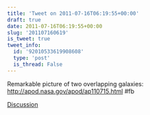 ```yaml
---
title: 'Tweet on 2011-07-16T06:19:55+00:00'
draft: true
date: 2011-07-16T06:19:55+00:00
slug: '201107160619'
is_tweet: true
tweet_info:
  id: '92010533619908608'
  type: 'post'
  is_thread: False
---
```




Remarkable picture of two overlapping galaxies: <http://apod.nasa.gov/apod/ap110715.html> #fb

[Discussion](https://x.com/sytelus/status/92010533619908608)
